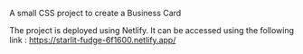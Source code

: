 A small CSS project to create a Business Card

The project is deployed using Netlify. It can be accessed using the following link : https://starlit-fudge-6f1600.netlify.app/
